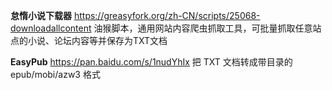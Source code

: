 **怠惰小说下载器** https://greasyfork.org/zh-CN/scripts/25068-downloadallcontent
油猴脚本，通用网站内容爬虫抓取工具，可批量抓取任意站点的小说、论坛内容等并保存为TXT文档

**EasyPub** https://pan.baidu.com/s/1nudYhIx
把 TXT 文档转成带目录的 epub/mobi/azw3 格式

